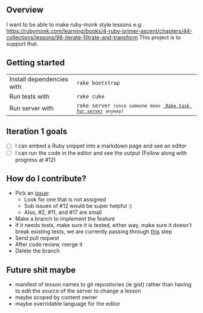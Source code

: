 Overview
--------

I want to be able to make ruby-monk style lessons
e.g. https://rubymonk.com/learning/books/4-ruby-primer-ascent/chapters/44-collections/lessons/98-iterate-filtrate-and-transform
This project is to support that.

Getting started
---------------

<table>
  <tr>
    <td> Install dependencies with </td>
    <td> <code>rake bootstrap<code> </td>
  </tr>
  <tr>
    <td> Run tests with </td>
    <td> <code>rake cuke<code> </td>
  </tr>
  <tr>
    <td> Run server with </td>
    <td> <code>rake server<code> (once someone does <a href="https://github.com/JoshCheek/miniature-octo-ironman/issues/11"> Rake task for server</a> anyway) </td>
  </tr>
</table>

Iteration 1 goals
-----------------

- [ ] I can embed a Ruby snippet into a markdown page and see an editor
- [ ] I can run the code in the editor and see the output (Follow along with progress at #12)

How do I contribute?
--------------------

* Pick an [issue](https://github.com/JoshCheek/miniature-octo-ironman/issues):
  * Look for one that is not assigned
  * Sub issues of #12 would be super helpful :)
  * Also, #2, #11, and #17 are small
* Make a branch to implement the feature
* If it needs tests, make sure it is tested, either way, make sure it doesn't break existing tests, we are currently passing through [this](https://github.com/JoshCheek/miniature-octo-ironman/blob/master/features/omg.feature#L15) step
* Send pull request
* After code review, merge it
* Delete the branch


Future shit maybe
-----------------

* manifest of lesson names to git repositories (ie gist) rather than having to edit the source of the server to change a lesson
* maybe scoped by content owner
* maybe overridable language for the editor

